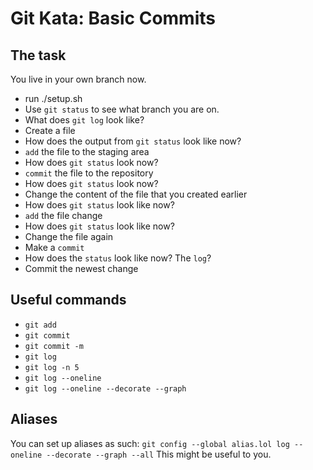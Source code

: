 # Git Kata: Basic Commits
## The task
You live in your own branch now.
- run ./setup.sh    
- Use `git status` to see what branch you are on.
- What does `git log` look like?
- Create a file
- How does the output from `git status` look like now?
- `add` the file to the staging area
- How does `git status` look now?
- `commit` the file to the repository
- How does `git status` look now?
- Change the content of the file that you created earlier
- How does `git status` look like now?
- `add` the file change
- How does `git status` look like now?
- Change the file again
- Make a `commit`
- How does the `status` look like now? The `log`?
- Commit the newest change

## Useful commands
- `git add`
- `git commit`
- `git commit -m`
- `git log`
- `git log -n 5`
- `git log --oneline`
- `git log --oneline --decorate --graph`


## Aliases
You can set up aliases as such:
`git config --global alias.lol log --oneline --decorate --graph --all`
This might be useful to you.